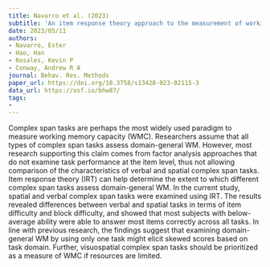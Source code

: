```yaml
---
title: Navarro et al. (2023)
subtitle: 'An item response theory approach to the measurement of working memory capacity'
date: 2023/05/11
authors:
- Navarro, Ester
- Hao, Han
- Rosales, Kevin P
- Conway, Andrew R A
journal: Behav. Res. Methods
paper_url: https://doi.org/10.3758/s13428-023-02115-3
data_url: https://osf.io/bhw87/
tags:
- 
---
```


Complex span tasks are perhaps the most widely used paradigm to measure working memory capacity (WMC). Researchers assume that all types of complex span tasks assess domain-general WM. However, most research supporting this claim comes from factor analysis approaches that do not examine task performance at the item level, thus not allowing comparison of the characteristics of verbal and spatial complex span tasks. Item response theory (IRT) can help determine the extent to which different complex span tasks assess domain-general WM. In the current study, spatial and verbal complex span tasks were examined using IRT. The results revealed differences between verbal and spatial tasks in terms of item difficulty and block difficulty, and showed that most subjects with below-average ability were able to answer most items correctly across all tasks. In line with previous research, the findings suggest that examining domain-general WM by using only one task might elicit skewed scores based on task domain. Further, visuospatial complex span tasks should be prioritized as a measure of WMC if resources are limited.
